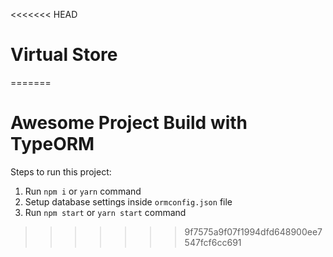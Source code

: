<<<<<<< HEAD
# Virtual Store
=======
# Awesome Project Build with TypeORM

Steps to run this project:

1. Run `npm i` or `yarn` command
2. Setup database settings inside `ormconfig.json` file
3. Run `npm start` or `yarn start` command
>>>>>>> 9f7575a9f07f1994dfd648900ee7547fcf6cc691
